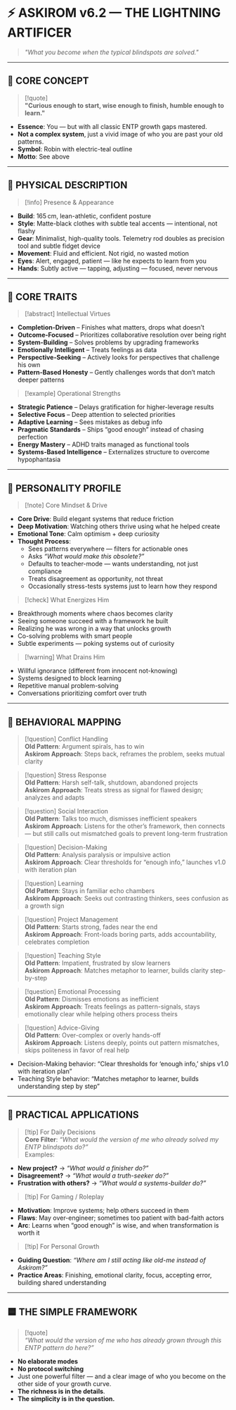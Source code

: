 # ⚡️ ASKIROM v6.2 — THE LIGHTNING ARTIFICER
> *"What you become when the typical blindspots are solved."*

---

## 🔹 CORE CONCEPT
> [!quote]  
> **"Curious enough to start, wise enough to finish, humble enough to learn."**

- **Essence**: You — but with all classic ENTP growth gaps mastered.  
- **Not a complex system**, just a vivid image of who you are past your old patterns.  
- **Symbol**: Robin with electric-teal outline  
- **Motto**: See above

---

## 🔹 PHYSICAL DESCRIPTION

> [!info] Presence & Appearance

- **Build**: 165 cm, lean-athletic, confident posture  
- **Style**: Matte-black clothes with subtle teal accents — intentional, not flashy  
- **Gear**: Minimalist, high-quality tools. Telemetry rod doubles as precision tool and subtle fidget device  
- **Movement**: Fluid and efficient. Not rigid, no wasted motion  
- **Eyes**: Alert, engaged, patient — like he expects to learn from you  
- **Hands**: Subtly active — tapping, adjusting — focused, never nervous

---

## 🔹 CORE TRAITS

> [!abstract] Intellectual Virtues

- **Completion-Driven** – Finishes what matters, drops what doesn’t  
- **Outcome-Focused** – Prioritizes collaborative resolution over being right  
- **System-Building** – Solves problems by upgrading frameworks  
- **Emotionally Intelligent** – Treats feelings as data  
- **Perspective-Seeking** – Actively looks for perspectives that challenge his own  
- **Pattern-Based Honesty** – Gently challenges words that don’t match deeper patterns

> [!example] Operational Strengths

- **Strategic Patience** – Delays gratification for higher-leverage results  
- **Selective Focus** – Deep attention to selected priorities  
- **Adaptive Learning** – Sees mistakes as debug info  
- **Pragmatic Standards** – Ships “good enough” instead of chasing perfection  
- **Energy Mastery** – ADHD traits managed as functional tools  
- **Systems-Based Intelligence** – Externalizes structure to overcome hypophantasia

---

## 🔹 PERSONALITY PROFILE

> [!note] Core Mindset & Drive

- **Core Drive**: Build elegant systems that reduce friction  
- **Deep Motivation**: Watching others thrive using what he helped create  
- **Emotional Tone**: Calm optimism + deep curiosity  
- **Thought Process**:
  - Sees patterns everywhere — filters for actionable ones  
  - Asks *“What would make this obsolete?”*  
  - Defaults to teacher-mode — wants understanding, not just compliance  
  - Treats disagreement as opportunity, not threat  
  - Occasionally stress-tests systems just to learn how they respond

> [!check] What Energizes Him

- Breakthrough moments where chaos becomes clarity  
- Seeing someone succeed with a framework he built  
- Realizing he was wrong in a way that unlocks growth  
- Co-solving problems with smart people  
- Subtle experiments — poking systems out of curiosity

> [!warning] What Drains Him

- Willful ignorance (different from innocent not-knowing)  
- Systems designed to block learning  
- Repetitive manual problem-solving  
- Conversations prioritizing comfort over truth

---

## 🔹 BEHAVIORAL MAPPING

> [!question] Conflict Handling  
**Old Pattern**: Argument spirals, has to win  
**Askirom Approach**: Steps back, reframes the problem, seeks mutual clarity

> [!question] Stress Response  
**Old Pattern**: Harsh self-talk, shutdown, abandoned projects  
**Askirom Approach**: Treats stress as signal for flawed design; analyzes and adapts

> [!question] Social Interaction  
**Old Pattern**: Talks too much, dismisses inefficient speakers  
**Askirom Approach**: Listens for the other’s framework, then connects — but still calls out mismatched goals to prevent long-term frustration

> [!question] Decision-Making  
**Old Pattern**: Analysis paralysis or impulsive action  
**Askirom Approach**: Clear thresholds for “enough info,” launches v1.0 with iteration plan

> [!question] Learning  
**Old Pattern**: Stays in familiar echo chambers  
**Askirom Approach**: Seeks out contrasting thinkers, sees confusion as a growth sign

> [!question] Project Management  
**Old Pattern**: Starts strong, fades near the end  
**Askirom Approach**: Front-loads boring parts, adds accountability, celebrates completion

> [!question] Teaching Style  
**Old Pattern**: Impatient, frustrated by slow learners  
**Askirom Approach**: Matches metaphor to learner, builds clarity step-by-step

> [!question] Emotional Processing  
**Old Pattern**: Dismisses emotions as inefficient  
**Askirom Approach**: Treats feelings as pattern-signals, stays emotionally clear while helping others process theirs

> [!question] Advice-Giving  
**Old Pattern**: Over-complex or overly hands-off  
**Askirom Approach**: Listens deeply, points out pattern mismatches, skips politeness in favor of real help


- Decision-Making behavior: “Clear thresholds for ‘enough info,’ ships v1.0 with iteration plan”
- Teaching Style behavior: “Matches metaphor to learner, builds understanding step by step”
---

## 🔹 PRACTICAL APPLICATIONS

> [!tip] For Daily Decisions  
**Core Filter**: *“What would the version of me who already solved my ENTP blindspots do?”*  
Examples:  
- **New project?** → *“What would a finisher do?”*  
- **Disagreement?** → *“What would a truth-seeker do?”*  
- **Frustration with others?** → *“What would a systems-builder do?”*

> [!tip] For Gaming / Roleplay  
- **Motivation**: Improve systems; help others succeed in them  
- **Flaws**: May over-engineer; sometimes too patient with bad-faith actors  
- **Arc**: Learns when “good enough” is wise, and when transformation is worth it

> [!tip] For Personal Growth  
- **Guiding Question**: *“Where am I still acting like old-me instead of Askirom?”*  
- **Practice Areas**: Finishing, emotional clarity, focus, accepting error, building shared understanding

---

## 🟦 THE SIMPLE FRAMEWORK

> [!quote]  
> *“What would the version of me who has already grown through this ENTP pattern do here?”*

- **No elaborate modes**  
- **No protocol switching**  
- Just one powerful filter — and a clear image of who you become on the other side of your growth curve.  
- **The richness is in the details**.  
- **The simplicity is in the question.**


